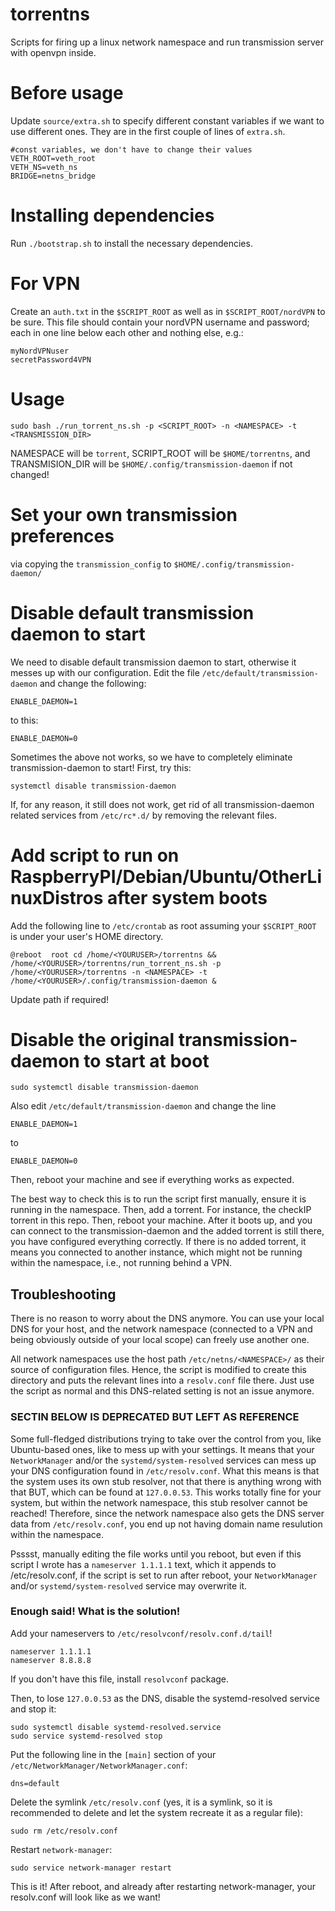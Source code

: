 # torrentns
Scripts for firing up a linux network namespace and run transmission server with openvpn inside.

# Before usage
Update `source/extra.sh` to specify different constant variables if we want to use different ones.
They are in the first couple of lines of `extra.sh`.
```
#const variables, we don't have to change their values
VETH_ROOT=veth_root
VETH_NS=veth_ns
BRIDGE=netns_bridge
```

# Installing dependencies
Run `./bootstrap.sh` to install the necessary dependencies.

# For VPN
Create an `auth.txt` in the `$SCRIPT_ROOT` as well as in `$SCRIPT_ROOT/nordVPN` to be sure.
This file should contain your nordVPN username and password; each in one line below each other and nothing else, e.g.:
```
myNordVPNuser
secretPassword4VPN
```

# Usage
```
sudo bash ./run_torrent_ns.sh -p <SCRIPT_ROOT> -n <NAMESPACE> -t <TRANSMISSION_DIR>
```
NAMESPACE will be `torrent`, SCRIPT_ROOT will be `$HOME/torrentns`, and TRANSMISION_DIR will be `$HOME/.config/transmission-daemon` if not changed!

# Set your own transmission preferences 
via copying the `transmission_config` to `$HOME/.config/transmission-daemon/`

# Disable default transmission daemon to start
We need to disable default transmission daemon to start, otherwise it messes up with our configuration.
Edit the file `/etc/default/transmission-daemon` and change the following:
```
ENABLE_DAEMON=1
```
to this:
```
ENABLE_DAEMON=0
```

Sometimes the above not works, so we have to completely eliminate transmission-daemon to start!
First, try this:
```
systemctl disable transmission-daemon
```
If, for any reason, it still does not work, get rid of all transmission-daemon related services from `/etc/rc*.d/` by removing the relevant files.

# Add script to run on RaspberryPI/Debian/Ubuntu/OtherLinuxDistros after system boots
Add the following line to `/etc/crontab` as root assuming your `$SCRIPT_ROOT` is under your user's HOME directory.
```
@reboot  root cd /home/<YOURUSER>/torrentns && /home/<YOURUSER>/torrentns/run_torrent_ns.sh -p /home/<YOURUSER>/torrentns -n <NAMESPACE> -t /home/<YOURUSER>/.config/transmission-daemon &
```
Update path if required!

# Disable the original transmission-daemon to start at boot
```
sudo systemctl disable transmission-daemon
```
Also edit `/etc/default/transmission-daemon` and change the line
```
ENABLE_DAEMON=1
```
to
```
ENABLE_DAEMON=0

```

Then, reboot your machine and see if everything works as expected.

The best way to check this is to run the script first manually, ensure it is running in the namespace.
Then, add a torrent. For instance, the checkIP torrent in this repo.
Then, reboot your machine. 
After it boots up, and you can connect to the transmission-daemon and the added torrent is still there, you have configured everything correctly.
If there is no added torrent, it means you connected to another instance, which might not be running within the namespace, i.e., not running behind a VPN.


## Troubleshooting
There is no reason to worry about the DNS anymore. You can use your local DNS for your host, and the network namespace (connected to a VPN and being obviously outside of your local scope) can freely use another one.

All network namespaces use the host path `/etc/netns/<NAMESPACE>/` as their source of configuration files.
Hence, the script is modified to create this directory and puts the relevant lines into a `resolv.conf` file there. 
Just use the script as normal and this DNS-related setting is not an issue anymore.

### SECTIN BELOW IS DEPRECATED BUT LEFT AS REFERENCE
Some full-fledged distributions trying to take over the control from you, like Ubuntu-based ones, like to mess up with your settings. 
It means that your `NetworkManager` and/or the `systemd/system-resolved` services can mess up your DNS configuration found in `/etc/resolv.conf`.
What this means is that the system uses its own stub resolver, not that there is anything wrong with that BUT, which can be found at `127.0.0.53`.
This works totally fine for your system, but within the network namespace, this stub resolver cannot be reached! Therefore, since the network namespace also gets the DNS server data from `/etc/resolv.conf`, you end up not having domain name resulution within the namespace.

Psssst, manually editing the file works until you reboot, but even if this script I wrote has a `nameserver 1.1.1.1` text, which it appends to /etc/resolv.conf, if the script is set to run after reboot, your `NetworkManager` and/or `systemd/system-resolved` service may overwrite it.

### Enough said! What is the solution!
Add your nameservers to `/etc/resolvconf/resolv.conf.d/tail`!
```
nameserver 1.1.1.1
nameserver 8.8.8.8
```
If you don't have this file, install `resolvconf` package.

Then, to lose `127.0.0.53` as the DNS, disable the systemd-resolved service and stop it:
```
sudo systemctl disable systemd-resolved.service
sudo service systemd-resolved stop
```
Put the following line in the `[main]` section of your `/etc/NetworkManager/NetworkManager.conf`:
```
dns=default
```

Delete the symlink `/etc/resolv.conf` (yes, it is a symlink, so it is recommended to delete and let the system recreate it as a regular file):
```
sudo rm /etc/resolv.conf
```

Restart `network-manager`:
```
sudo service network-manager restart 
```
This is it! After reboot, and already after restarting network-manager, your resolv.conf will look like as we want!



